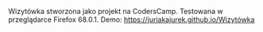 Wizytówka stworzona jako projekt na CodersCamp.
Testowana w przeglądarce Firefox 68.0.1.
Demo: https://juriakajurek.github.io/Wizytówka